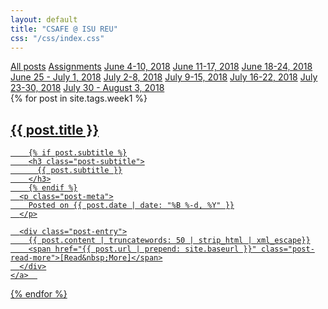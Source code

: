 ```yaml
---
layout: default
title: "CSAFE @ ISU REU"
css: "/css/index.css"
---
```


<div class="list-filters">
  <a href="/reu18" class="list-filter">All posts</a>
  <a href="/reu18/assignments" class="list-filter">Assignments</a>
    <a href="/reu18/week1" class="list-filter">June 4-10, 2018</a>
  <a href="/reu18/week2" class="list-filter filter-selected">June 11-17, 2018</a>
  <a href="/reu18/week3" class="list-filter">June 18-24, 2018</a>
  <a href="/reu18/week4" class="list-filter">June 25 - July 1, 2018</a>
  <a href="/reu18/week5" class="list-filter">July 2-8, 2018</a>
  <a href="/reu18/week6" class="list-filter">July 9-15, 2018</a>
  <a href="/reu18/week7" class="list-filter">July 16-22, 2018</a>
  <a href="/reu18/week8" class="list-filter">July 23-30, 2018</a>
    <a href="/reu18/week8" class="list-filter">July 30 - August 3, 2018</a>
</div>

<div class="posts-list">
  {% for post in site.tags.week1 %}
  <article>
    <a class="post-preview" href="{{ post.url | prepend: site.baseurl }}">
	    <h2 class="post-title">{{ post.title }}</h2>
	
	    {% if post.subtitle %}
	    <h3 class="post-subtitle">
	      {{ post.subtitle }}
	    </h3>
	    {% endif %}
      <p class="post-meta">
        Posted on {{ post.date | date: "%B %-d, %Y" }}
      </p>

      <div class="post-entry">
        {{ post.content | truncatewords: 50 | strip_html | xml_escape}}
        <span href="{{ post.url | prepend: site.baseurl }}" class="post-read-more">[Read&nbsp;More]</span>
      </div>
    </a>  
   </article>
  {% endfor %}
</div>